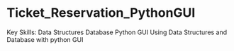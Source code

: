 # Ticket_Reservation_PythonGUI
Key Skills: Data Structures Database Python GUI
Using Data Structures and Database with python GUI
